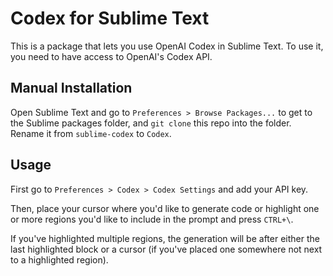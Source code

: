 # Codex for Sublime Text

This is a package that lets you use OpenAI Codex in Sublime Text. To use it, you need to have access to OpenAI's Codex API.

## Manual Installation

Open Sublime Text and go to `Preferences > Browse Packages...` to get to the Sublime packages folder, and `git clone` this repo into the folder. Rename it from `sublime-codex` to `Codex`.

## Usage

First go to `Preferences > Codex > Codex Settings` and add your API key.

Then, place your cursor where you'd like to generate code or highlight one or more regions you'd like to include in the prompt and press `CTRL+\`.

If you've highlighted multiple regions, the generation will be after either the last highlighted block or a cursor (if you've placed one somewhere not next to a highlighted region).


